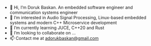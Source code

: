 - 👋 Hi, I’m Doruk Baskan. An embedded software engineer and communication systems engineer
- 👀 I’m interested in Audio Signal Processing, Linux-based embedded systems and modern C++ Microservice development
- 🌱 I’m currently learning JUCE, C++20 and Rust
- 💞️ I’m looking to collaborate on ...
- 📫 Contact me at adorukbaskan@gmail.com

<!---
baskanahm/baskanahm is a ✨ special ✨ repository because its `README.md` (this file) appears on your GitHub profile.
You can click the Preview link to take a look at your changes.
--->
